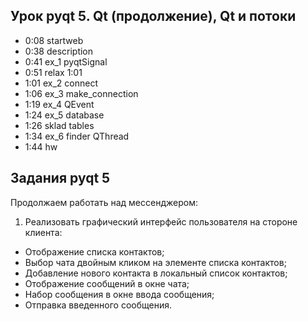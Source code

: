 ## Урок pyqt 5. Qt (продолжение), Qt и потоки
* 0:08 startweb
* 0:38 description
* 0:41 ex_1 pyqtSignal
* 0:51 relax 1:01
* 1:01 ex_2 connect
* 1:06 ex_3 make_connection
* 1:19 ex_4 QEvent
* 1:24 ex_5 database
* 1:26 sklad tables
* 1:34 ex_6 finder QThread
* 1:44 hw

## Задания pyqt 5
Продолжаем работать над мессенджером:
1. Реализовать графический интерфейс пользователя на стороне клиента:
- Отображение списка контактов;
- Выбор чата двойным кликом на элементе списка контактов;
- Добавление нового контакта в локальный список контактов;
- Отображение сообщений в окне чата;
- Набор сообщения в окне ввода сообщения;
- Отправка введенного сообщения.

[comment]: <> ()
[comment]: <> (## Урок pyqt 4. Хранение данных в БД &#40;продолжение&#41; и основы Qt)
[comment]: <> (* 0:09 startweb)
[comment]: <> (* 0:16 hw -1)
[comment]: <> (* 0:23 ex_1 ui widget)
[comment]: <> (* 0:36 ex_2 pyuic5)
[comment]: <> (* 0:49 relax 0:59)
[comment]: <> (* 1:00 ex_3 resize move)
[comment]: <> (* 1:03 ex_4 QAction)
[comment]: <> (* 1:11 create)
[comment]: <> (* 1:13 hw)
[comment]: <> ()
[comment]: <> (## Задания pyqt 4)
[comment]: <> (1. Продолжить реализацию класса хранилища для серверной стороны.)
[comment]: <> (- a. Реализовать функционал работы со списком контактов по протоколу **JIM**:<br>)
[comment]: <> (  **Получение списка контактов**<br>)
[comment]: <> (  Запрос к серверу:)
[comment]: <> (```markdown)
[comment]: <> ({)
[comment]: <> (  "action": "get_contacts",)
[comment]: <> (  "time": <unix timestamp>,)
[comment]: <> (  "user_login": "login")
[comment]: <> (})
[comment]: <> (```)
[comment]: <> (Положительный ответ сервера будет содержать список контактов:)
[comment]: <> (```markdown)
[comment]: <> ({)
[comment]: <> (  "response": "202",)
[comment]: <> (  "alert": "[‘nick_1’, ‘nick_2’,...]")
[comment]: <> (})
[comment]: <> (```)
[comment]: <> (Получение списка контактов — не самая частая операция при взаимодействии с сервером. Она должна выполняться после подключения и авторизации клиента. Инициируется им же. В процессе получения списка контактов клиент не должен инициировать другие запросы.<br>)
[comment]: <> (**Добавление/удаление контакта** в список контактов:<br>)
[comment]: <> (Запрос к серверу:)
[comment]: <> (```markdown)
[comment]: <> ({)
[comment]: <> (  "action": "add_contact" | "del_contact",)
[comment]: <> (  "user_id": "nickname",)
[comment]: <> (  "time": <unix timestamp>,)
[comment]: <> (  "user_login": "login")
[comment]: <> (})
[comment]: <> (```)
[comment]: <> (Ответ сервера будет содержать одно сообщение с кодом результата и необязательной расшифровкой:)
[comment]: <> (```markdown)
[comment]: <> ({)
[comment]: <> (  "response": xxx,)
[comment]: <> (})
[comment]: <> (```)
[comment]: <> (- b. Реализовать хранение информации в БД на стороне клиента:<br>)
[comment]: <> (список_контактов;<br>)
[comment]: <> (история_сообщений.)
[comment]: <> (2. Реализовать графический интерфейс для мессенджера, используя библиотеку PyQt. Реализовать графический интерфейс администратора сервера:)
[comment]: <> (- a. отображение списка всех клиентов;)
[comment]: <> (- b. отображение статистики клиентов;)
[comment]: <> (- c. настройка сервера &#40;подключение к БД, идентификация&#41;.)
[comment]: <> ()
[comment]: <> (## Урок pyqt 3. Хранение данных в БД. ORM SQLAlchemy)
[comment]: <> (* 0:10 startweb)
[comment]: <> (* 0:22 description)
[comment]: <> (* 0:37 exp_1 commit)
[comment]: <> (* 0:42 exp_2 executescript)
[comment]: <> (* 0:50 exp_3 parameters ?)
[comment]: <> (* 0:56 exp_4 for)
[comment]: <> (* 0:57 exp_5 error)
[comment]: <> (* 1:03 relax 1:14)
[comment]: <> (* 1:02 exp_6 SQLAlchemy mapper session)
[comment]: <> (* 1:23 exp_7 declarative_base)
[comment]: <> (* 1:26 hw)
[comment]: <> ()
[comment]: <> (## Задания pyqt 3)
[comment]: <> (1. Начать реализацию класса «**Хранилище**» для серверной стороны. Хранение необходимо осуществлять в базе данных. В качестве СУБД использовать **sqlite**. Для взаимодействия с БД можно применять ORM.)
[comment]: <> (Опорная схема базы данных на стороне сервера БД содержит следующие таблицы:)
[comment]: <> (* клиент:)
[comment]: <> (  * логин;)
[comment]: <> (  * информация.)
[comment]: <> (* история_клиента:)
[comment]: <> (  * время входа;)
[comment]: <> (  * ip-адрес.)
[comment]: <> (* список_контактов &#40;составляется на основании выборки всех записей с id_владельца&#41;:)
[comment]: <> (  * id_владельца;)
[comment]: <> (  * id_клиента.)
[comment]: <> ()
[comment]: <> (## Урок pyqt 2. Дескрипторы и метаклассы)
[comment]: <> (* 0:10 start web)
[comment]: <> (* 0:19 descriptors)
[comment]: <> (* 0:20 simple)
[comment]: <> (* 0:23 if)
[comment]: <> (* 0:26 property setter)
[comment]: <> (* 0:32 descriptor class)
[comment]: <> (* 0:40 __set_name__)
[comment]: <> (* 0:46 relax 0:56)
[comment]: <> (* 0:57 metaclasses)
[comment]: <> (* 1:00 AttrOptim class)
[comment]: <> (* 1:05 prepare new init call)
[comment]: <> (* 1:11 example doctype init)
[comment]: <> (* 1:16 hw)
[comment]: <> ()
[comment]: <> (## Задания pyqt 2)
[comment]: <> (Продолжение работы с проектом «Мессенджер»:)
[comment]: <> (1. Реализовать метакласс **ClientVerifier**, выполняющий базовую проверку класса «Клиент» &#40;для некоторых проверок уместно использовать модуль **dis**&#41;:)
[comment]: <> (   * отсутствие вызовов **accept** и **listen** для сокетов;)
[comment]: <> (   * использование сокетов для работы по **TCP**;)
[comment]: <> (   * отсутствие создания сокетов на уровне классов, то есть отсутствие конструкций такого вида:)
[comment]: <> (```python)
[comment]: <> (class Client:)
[comment]: <> (    s = socket&#40;&#41;)
[comment]: <> (    ...)
[comment]: <> (```)
[comment]: <> (2. Реализовать метакласс **ServerVerifier**, выполняющий базовую проверку класса «Сервер»:)
[comment]: <> (   * отсутствие вызовов **connect** для сокетов;)
[comment]: <> (   * использование сокетов для работы по **TCP**.)
[comment]: <> (3. Реализовать дескриптор для класса серверного сокета, а в нем — проверку номера порта. Это должно быть целое число &#40;>=0&#41;. Значение порта по умолчанию равняется 7777. Дескриптор надо создать в отдельном классе. Его экземпляр добавить в пределах класса серверного сокета. Номер порта передается в экземпляр дескриптора при запуске сервера.)
[comment]: <> ()
[comment]: <> (## Урок pyqt 1. Полезные модули)
[comment]: <> (* 0:10 start web)
[comment]: <> (* 0:19 server)
[comment]: <> (* 0:34 client)
[comment]: <> (* 0:44 description | subrocess)
[comment]: <> (* 1:02 relax 1:12 | ipaddress)
[comment]: <> (* 1:21 os)
[comment]: <> (* 1:25 tabulate)
[comment]: <> (* 1:29 pprint)
[comment]: <> (* 1:31 hw)
[comment]: <> ()
[comment]: <> (## Задания pyqt 1)
[comment]: <> (1. Написать функцию **host_ping&#40;&#41;**, в которой с помощью утилиты **ping** будет проверяться доступность сетевых узлов. Аргументом функции является список, в котором каждый сетевой узел должен быть представлен именем хоста или ip-адресом. В функции необходимо перебирать ip-адреса и проверять их доступность с выводом соответствующего сообщения &#40;«Узел доступен», «Узел недоступен»&#41;. При этом ip-адрес сетевого узла должен создаваться с помощью функции **ip_address&#40;&#41;**.)
[comment]: <> (2. Написать функцию **host_range_ping&#40;&#41;** для перебора ip-адресов из заданного диапазона. Меняться должен только последний октет каждого адреса. По результатам проверки должно выводиться соответствующее сообщение.)
[comment]: <> (3. Написать функцию **host_range_ping_tab&#40;&#41;**, возможности которой основаны на функции из примера 2. Но в данном случае результат должен быть итоговым по всем ip-адресам, представленным в табличном формате &#40;использовать модуль **tabulate**&#41;. Таблица должна состоять из двух колонок и выглядеть примерно так:)
[comment]: <> (Reachable | Unreachable)
[comment]: <> (--- | ---)
[comment]: <> (10.0.0.1 | 10.0.0.3)
[comment]: <> (10.0.0.2 | 10.0.0.4)
[comment]: <> ()
[comment]: <> (## Урок 8. Потоки)
[comment]: <> (* 0:15 start web)
[comment]: <> (* 0:23 simple_1 thread)
[comment]: <> (* 0:34 simple_2 class)
[comment]: <> (* 0:39 simple_3 class many)
[comment]: <> (* 0:41 test_1 log)
[comment]: <> (* 0:47 thread multiproc)
[comment]: <> (* 0:56 processing_9)
[comment]: <> (* 1:00 relax 1:10)
[comment]: <> (* 1:12 thread_5 Lock acquire release)
[comment]: <> (* 1:17 hw)
[comment]: <> ()
[comment]: <> (## Задания 8)
[comment]: <> (1. На клиентской стороне реализовать прием и отправку сообщений с помощью потоков в P2P-формате &#40;обмен сообщениями между двумя пользователями&#41;.)
[comment]: <> (Итогом выполнения практических заданий первой части продвинутого курса Python стал консольный мессенджер. Усовершенствуем его во второй части: реализуем взаимосвязь мессенджера с базами данных и создадим для него графический пользовательский интерфейс.)
[comment]: <> ()
[comment]: <> (## Урок 7. Модуль select, слоты)
[comment]: <> (* 0:09 start web)
[comment]: <> (* 0:12 description)
[comment]: <> (* 0:18 select)
[comment]: <> (* 0:22 server select)
[comment]: <> (* 0:37 echo server)
[comment]: <> (* 0:51 relax 1:01)
[comment]: <> (* 1:02 slots)
[comment]: <> (* 1:07 hw)
[comment]: <> ()
[comment]: <> (## Задания 7)
[comment]: <> (Продолжаем работу над проектом «Мессенджер»:)
[comment]: <> (1. Реализовать обработку нескольких клиентов на сервере, используя функцию **select**. Клиенты должны общаться в «общем чате»: каждое сообщение участника отправляется всем, подключенным к серверу.)
[comment]: <> (2. Реализовать функции отправки/приема данных на стороне клиента. Чтобы упростить разработку на данном этапе, пусть клиентское приложение будет либо только принимать, либо только отправлять сообщения в общий чат. Эти функции надо реализовать в рамках отдельных скриптов.)
[comment]: <> ()
[comment]: <> (## Урок 6. Декораторы и продолжение работы с сетью)
[comment]: <> (* 0:08 start web)
[comment]: <> (* 0:14 deco_1)
[comment]: <> (* 0:22 deco_2)
[comment]: <> (* 0:26 deco_3)
[comment]: <> (* 0:32 deco_4)
[comment]: <> (* 0:37 deco_5)
[comment]: <> (* 0:46 params_6)
[comment]: <> (* 0:51 relax 1:01)
[comment]: <> (* 1:02 two deco_7)
[comment]: <> (* 1:03 class_8)
[comment]: <> (* 1:06 class_9 init)
[comment]: <> (* 1:08 decorate class_10)
[comment]: <> (* 1:14 hw)
[comment]: <> ()
[comment]: <> (## Задания 6)
[comment]: <> (1. Продолжая задачу логирования, реализовать декоратор **@log**, фиксирующий обращение к декорируемой функции. Он сохраняет ее имя и аргументы.)
[comment]: <> (2. В декораторе **@log** реализовать фиксацию функции, из которой была вызвана декорированная. Если имеется такой код:)
[comment]: <> ()
[comment]: <> ()
[comment]: <> (    @log)
[comment]: <> (    def func_z&#40;&#41;:)
[comment]: <> (        pass)
[comment]: <> (    def main&#40;&#41;:)
[comment]: <> (        func_z&#40;&#41;)
[comment]: <> ()
[comment]: <> (...в логе должна быть отражена информация:)
[comment]: <> ()
[comment]: <> (`"<дата-время> Функция func_z&#40;&#41; вызвана из функции main"`)
[comment]: <> ()
[comment]: <> (## Урок 5. Логирование)
[comment]: <> (* 0:17 start web)
[comment]: <> (* 0:20 hw)
[comment]: <> (* 0:26 description)
[comment]: <> (* 0:34 basic)
[comment]: <> (* 0:41 formatter 2)
[comment]: <> (* 0:49 formatter 3)
[comment]: <> (* 0:52 formatter 4)
[comment]: <> (* 0:57 formatter 5)
[comment]: <> (* 0:59 relax 1:09)
[comment]: <> (* 1:11 formatting 6)
[comment]: <> (* 1:12 config 7)
[comment]: <> (* 1:15 config 8)
[comment]: <> (* 1:17 hw)
[comment]: <> ()
[comment]: <> (## Задания 5)
[comment]: <> (Для проекта «Мессенджер» реализовать логирование с использованием модуля **logging**:)
[comment]: <> (1. В директории проекта создать каталог **log**, в котором для клиентской и серверной сторон в отдельных модулях формата **client_log_config.py** и **server_log_config.py** создать логгеры;)
[comment]: <> (2. В каждом модуле выполнить настройку соответствующего логгера по следующему алгоритму:)
[comment]: <> (   * a. Создание именованного логгера;)
[comment]: <> (   * b. Сообщения лога должны иметь следующий формат: **"<дата-время> <уровень_важности> <имя_модуля> <сообщение>"**;)
[comment]: <> (   * c. Журналирование должно производиться в лог-файл;)
[comment]: <> (   * d. На стороне сервера необходимо настроить ежедневную ротацию лог-файлов.)
[comment]: <> (3. Реализовать применение созданных логгеров для решения двух задач:)
[comment]: <> (   * a. Журналирование обработки исключений **try/except**. Вместо функции **print&#40;&#41;** использовать журналирование и обеспечить вывод служебных сообщений в лог-файл;)
[comment]: <> (   * b. Журналирование функций, исполняемых на серверной и клиентской сторонах при работе мессенджера.)
[comment]: <> ()
[comment]: <> (## Урок 4. Основы тестирования)
[comment]: <> (* 0:09 start web)
[comment]: <> (* 0:14 description)
[comment]: <> (* 0:25 assert)
[comment]: <> (* 0:29 salary)
[comment]: <> (* 0:38 decorator)
[comment]: <> (* 0:41 unittests)
[comment]: <> (* 0:45 sum)
[comment]: <> (* 0:48 python -m unittest ...)
[comment]: <> (* 0:49 pycharm config for tests)
[comment]: <> (* 0:51 salary)
[comment]: <> (* 0:54 assert table)
[comment]: <> (* 0:55 relax 1:06)
[comment]: <> (* 1:06 assert functions)
[comment]: <> (* 1:17 hw)
[comment]: <> ()
[comment]: <> (## Задания 4)
[comment]: <> (1. Для всех функций из урока 3 написать тесты с использованием unittest. Они должны быть оформлены в отдельных скриптах с префиксом test_ в имени файла &#40;например, test_client.py&#41;.)
[comment]: <> (2. *Написать тесты для домашних работ из курса «Python 1».)
[comment]: <> ()
[comment]: <> (## Урок 3. Основы сетевого программирования)
[comment]: <> (* 0:21 start web)
[comment]: <> (* 0:22 hw)
[comment]: <> (* 0:26 description sockets)
[comment]: <> (* 0:31 TCP)
[comment]: <> (* 0:34 table)
[comment]: <> (* 0:37 UDP)
[comment]: <> (* 0:39 time)
[comment]: <> (* 0:57 relax 1:08)
[comment]: <> (* 1:12 setsockopt)
[comment]: <> (* 1:13 data)
[comment]: <> (* 1:20 protocol JIM)
[comment]: <> (* 1:25 hw)
[comment]: <> ()
[comment]: <> (## Задания 3)
[comment]: <> (Реализовать простое клиент-серверное взаимодействие по протоколу JIM &#40;JSON instant messaging&#41;:)
[comment]: <> ()
[comment]: <> (* a. клиент отправляет запрос серверу;)
[comment]: <> (* b. сервер отвечает соответствующим кодом результата.)
[comment]: <> ()
[comment]: <> (Клиент и сервер должны быть реализованы в виде отдельных скриптов, содержащих соответствующие функции.)
[comment]: <> ()
[comment]: <> (**Функции клиента:**)
[comment]: <> (* сформировать presence-сообщение;)
[comment]: <> (* отправить сообщение серверу;)
[comment]: <> (* получить ответ сервера;)
[comment]: <> (* разобрать сообщение сервера;)
[comment]: <> (* параметры командной строки скрипта client.py \<addr> [\<port>]:)
[comment]: <> (  * addr — ip-адрес сервера;)
[comment]: <> (  * port — tcp-порт на сервере, по умолчанию 7777.)
[comment]: <> ()
[comment]: <> (**Функции сервера:**)
[comment]: <> (* принимает сообщение клиента;)
[comment]: <> (* формирует ответ клиенту;)
[comment]: <> (* отправляет ответ клиенту;)
[comment]: <> (* имеет параметры командной строки:)
[comment]: <> (  * -p \<port> — TCP-порт для работы &#40;по умолчанию использует 7777&#41;;)
[comment]: <> (  * -a \<addr> — IP-адрес для прослушивания &#40;по умолчанию слушает все доступные адреса&#41;.)
[comment]: <> ()
[comment]: <> (## Урок 2. Файловое хранение данных)
[comment]: <> (* 0:08 start web)
[comment]: <> (* 0:10 hw)
[comment]: <> (* 0:16 description csv)
[comment]: <> (* 0:44 json)
[comment]: <> (* 0:59 relax 1:09)
[comment]: <> (* 1:10 yaml)
[comment]: <> (* 1:16 hw)
[comment]: <> ()
[comment]: <> (## Задания 2)
[comment]: <> (1. Задание на закрепление знаний по модулю CSV. Написать скрипт, осуществляющий выборку определенных данных из файлов info_1.txt, info_2.txt, info_3.txt и формирующий новый «отчетный» файл в формате CSV. Для этого:)
[comment]: <> (* a. Создать функцию get_data&#40;&#41;, в которой в цикле осуществляется перебор файлов с данными, их открытие и считывание данных. В этой функции из считанных данных необходимо с помощью регулярных выражений извлечь значения параметров «Изготовитель системы», «Название ОС», «Код продукта», «Тип системы». Значения каждого параметра поместить в соответствующий список. Должно получиться четыре списка — например, os_prod_list, os_name_list, os_code_list, os_type_list. В этой же функции создать главный список для хранения данных отчета — например, main_data — и поместить в него названия столбцов отчета в виде списка: «Изготовитель системы», «Название ОС», «Код продукта», «Тип системы». Значения для этих столбцов также оформить в виде списка и поместить в файл main_data &#40;также для каждого файла&#41;;)
[comment]: <> (* b. Создать функцию write_to_csv&#40;&#41;, в которую передавать ссылку на CSV-файл. В этой функции реализовать получение данных через вызов функции get_data&#40;&#41;, а также сохранение подготовленных данных в соответствующий CSV-файл;)
[comment]: <> (* c. Проверить работу программы через вызов функции write_to_csv&#40;&#41;.)
[comment]: <> (2. Задание на закрепление знаний по модулю json. Есть файл orders в формате JSON с информацией о заказах. Написать скрипт, автоматизирующий его заполнение данными. Для этого:)
[comment]: <> (* a. Создать функцию write_order_to_json&#40;&#41;, в которую передается 5 параметров — товар &#40;item&#41;, количество &#40;quantity&#41;, цена &#40;price&#41;, покупатель &#40;buyer&#41;, дата &#40;date&#41;. Функция должна предусматривать запись данных в виде словаря в файл orders.json. При записи данных указать величину отступа в 4 пробельных символа;)
[comment]: <> (* b. Проверить работу программы через вызов функции write_order_to_json&#40;&#41; с передачей в нее значений каждого параметра.)
[comment]: <> (3. Задание на закрепление знаний по модулю yaml. Написать скрипт, автоматизирующий сохранение данных в файле YAML-формата. Для этого:)
[comment]: <> (* a. Подготовить данные для записи в виде словаря, в котором первому ключу соответствует список, второму — целое число, третьему — вложенный словарь, где значение каждого ключа — это целое число с юникод-символом, отсутствующим в кодировке ASCII &#40;например, €&#41;;)
[comment]: <> (* b. Реализовать сохранение данных в файл формата YAML — например, в файл file.yaml. При этом обеспечить стилизацию файла с помощью параметра default_flow_style, а также установить возможность работы с юникодом: allow_unicode = True;)
[comment]: <> (* c. Реализовать считывание данных из созданного файла и проверить, совпадают ли они с исходными.)
[comment]: <> ()
[comment]: <> (## Урок 1. Концепции хранения информации)
[comment]: <> (* 0:13 start web)
[comment]: <> (* 0:30 start lesson)
[comment]: <> (* 0:42 ascii)
[comment]: <> (* 0:44 unicode)
[comment]: <> (* 0:47 strings)
[comment]: <> (* 0:52 bytes)
[comment]: <> (* 0:55 utf-8)
[comment]: <> (* 0:58 encode | decode)
[comment]: <> (* 1:00 relax 1:10)
[comment]: <> (* 1:12 modules | subprocess | chardet)
[comment]: <> (* 1:16 errors)
[comment]: <> (* 1:17 error handling)
[comment]: <> (* 1:21 files)
[comment]: <> (* 1:30 hw)
[comment]: <> ()
[comment]: <> (## Задания 1)
[comment]: <> (1. Каждое из слов «разработка», «сокет», «декоратор» представить в строковом формате и проверить тип и содержание соответствующих переменных. Затем с помощью онлайн-конвертера преобразовать строковые представление в формат Unicode и также проверить тип и содержимое переменных.)
[comment]: <> (2. Каждое из слов «class», «function», «method» записать в байтовом типе без преобразования в последовательность кодов &#40;не используя методы encode и decode&#41; и определить тип, содержимое и длину соответствующих переменных.)
[comment]: <> (3. Определить, какие из слов «attribute», «класс», «функция», «type» невозможно записать в байтовом типе.)
[comment]: <> (4. Преобразовать слова «разработка», «администрирование», «protocol», «standard» из строкового представления в байтовое и выполнить обратное преобразование &#40;используя методы encode и decode&#41;.)
[comment]: <> (5. Выполнить пинг веб-ресурсов yandex.ru, youtube.com и преобразовать результаты из байтовового в строковый тип на кириллице.)
[comment]: <> (6. Создать текстовый файл test_file.txt, заполнить его тремя строками: «сетевое программирование», «сокет», «декоратор». Проверить кодировку файла по умолчанию. Принудительно открыть файл в формате Unicode и вывести его содержимое.)
